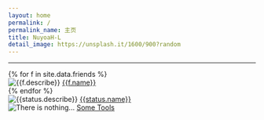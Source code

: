 ```yaml
---
layout: home
permalink: /
permalink_name: 主页
title: NuyoaH-L
detail_image: https://unsplash.it/1600/900?random
---
```

<link rel="icon" href="http://q1.qlogo.cn/g?b=qq&nk=1634297622&s=640">
<script src="https://v1.hitokoto.cn/?encode=js&select=%23hitokoto" defer></script>
<script>
  var _hmt = _hmt || [];
  (function() {
    var hm = document.createElement("script");
    hm.src = "https://hm.baidu.com/hm.js?74ad0ce7195884b1175861953f436113";
    var s = document.getElementsByTagName("script")[0]; 
    s.parentNode.insertBefore(hm, s);
  })();
</script>
<div id="hitokoto"><script>hitokoto()</script></div>
<hr>
{% for f in site.data.friends %}
<div class="link-chip">
 <img alt="{{f.describe}}" src="{{f.image}}" class="link-chip-icon">
 <a title="{{f.describe}}" target="_blank" class="link-chip-title" href="{{f.url}}">{{f.name}}</a>
</div>
{% endfor %}
<div class="link-chip">
 <img alt="{{status.describe}}" src="{{status.image}}" class="link-chip-icon">
 <a title="{{status.describe}}" target="_blank" class="link-chip-title" href="{{status.url}}">{{status.name}}</a>
</div>
<div class="link-chip">
 <img alt="There is nothing..." src="https://tools.nuyoah-l.ml/favicon.ico" class="link-chip-icon">
 <a title="There is nothing..." target="_blank" class="link-chip-title" href="https://tools.nuyoah-l.ml">Some Tools</a>
</div>
